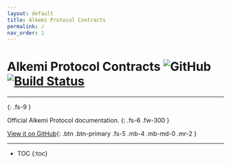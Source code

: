 ```yaml
---
layout: default
title: Alkemi Protocol Contracts
permalink: /
nav_order: 1
---
```


# Alkemi Protocol Contracts ![GitHub](https://img.shields.io/github/license/project-alkemi/alkemi-protocol) [![Build Status](https://travis-ci.com/project-alkemi/alkemi-protocol.svg?branch=master)](https://travis-ci.com/project-alkemi/alkemi-protocol)

---
{: .fs-9 }

Official Alkemi Protocol documentation.
{: .fs-6 .fw-300 }

[View it on GitHub](https://github.com/project-alkemi/alkemi-protocol){: .btn .btn-primary .fs-5 .mb-4 .mb-md-0 .mr-2 }

---


* TOC
{:toc}
